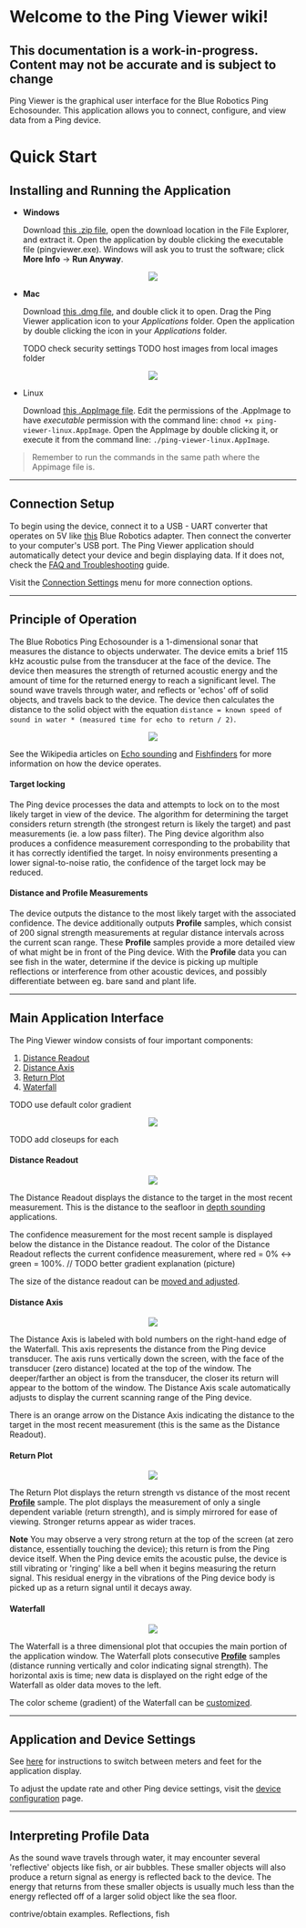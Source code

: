 # Welcome to the Ping Viewer wiki!

## **This documentation is a work-in-progress. Content may not be accurate and is subject to change**

Ping Viewer is the graphical user interface for the Blue Robotics Ping Echosounder. This application allows you to connect, configure, and view data from a Ping device.

# Quick Start

## Installing and Running the Application

- **Windows**

    Download [this .zip file](https://github.com/bluerobotics/ping-viewer/releases/download/t0.8.4/pingviewer_release.zip), open the download location in the File Explorer, and extract it. Open the application by double clicking the executable file (pingviewer.exe). Windows will ask you to trust the software; click **More Info** → **Run Anyway**.

<p align="center">
  <img src="http://i.imgur.com/VKViZSgg.png">
</p>

- **Mac**

    Download [this .dmg file](https://github.com/bluerobotics/ping-viewer/releases/download/t0.8.4/pingviewer-release.dmg), and double click it to open. Drag the Ping Viewer application icon to your *Applications* folder. Open the application by double clicking the icon in your *Applications* folder.

    TODO check security settings
    TODO host images from local images folder

<p align="center">
  <img src="http://i.imgur.com/a4wM4Rfg.jpg">
</p>

- Linux

    Download [this .AppImage file](https://github.com/bluerobotics/ping-viewer/releases/download/t0.8.4/pingviewer-x86_64.AppImage). Edit the permissions of the .AppImage to have _executable_ permission with the command line: `chmod +x ping-viewer-linux.AppImage`. Open the AppImage by double clicking it, or execute it from the command line: `./ping-viewer-linux.AppImage`.

> Remember to run the commands in the same path where the Appimage file is.

***

## Connection Setup

To begin using the device, connect it to a USB - UART converter that operates on 5V like [this](https://www.bluerobotics.com/store/comm-control-power/tether-interface/bluart-r1-rp/) Blue Robotics adapter. Then connect the converter to your computer's USB port. The Ping Viewer application should automatically detect your device and begin displaying data. If it does not, check the [FAQ and Troubleshooting](faq-and-troubleshooting) guide.

Visit the [Connection Settings](connection-settings) menu for more connection options.

***

## Principle of Operation

The Blue Robotics Ping Echosounder is a 1-dimensional sonar that measures the distance to objects underwater. The device emits a brief 115 kHz acoustic pulse from the transducer at the face of the device. The device then measures the strength of returned acoustic energy and the amount of time for the returned energy to reach a significant level. The sound wave travels through water, and reflects or 'echos' off of solid objects, and travels back to the device. The device then calculates the distance to the solid object with the equation `distance = known speed of sound in water * (measured time for echo to return / 2)`.

<p align="center">
    <img src="wiki/images/echo.svg.png">
</p>

See the Wikipedia articles on [Echo sounding](https://en.wikipedia.org/wiki/Echo_sounding) and [Fishfinders](https://en.wikipedia.org/wiki/Fishfinder) for more information on how the device operates.

#### Target locking

The Ping device processes the data and attempts to lock on to the most likely target in view of the device. The algorithm for determining the target considers return strength (the strongest return is likely the target) and past measurements (ie. a low pass filter). The Ping device algorithm also produces a confidence measurement corresponding to the probability that it has correctly identified the target. In noisy environments presenting a lower signal-to-noise ratio, the confidence of the target lock may be reduced.

#### Distance and Profile Measurements

The device outputs the distance to the most likely target with the associated confidence. The device additionally outputs **Profile** samples, which consist of 200 signal strength measurements at regular distance intervals across the current scan range. These **Profile** samples provide a more detailed view of what might be in front of the Ping device. With the **Profile** data you can see fish in the water, determine if the device is picking up multiple reflections or interference from other acoustic devices, and possibly differentiate between eg. bare sand and plant life.

***

## Main Application Interface

The Ping Viewer window consists of four important components:
1. [Distance Readout](#distance-readout)
2. [Distance Axis](#distance-axis)
3. [Return Plot](#return-plot)
4. [Waterfall](#waterfall)

TODO use default color gradient

<p align="center">
    <img src="wiki/images/interface-annotated.png">
</p>

TODO add closeups for each

#### Distance Readout

<p align="center">
    <img src="wiki/images/distance-readout-closeup.png">
</p>

The Distance Readout displays the distance to the target in the most recent measurement. This is the distance to the seafloor in [depth sounding](https://en.wikipedia.org/wiki/Depth_sounding) applications.

The confidence measurement for the most recent sample is displayed below the distance in the Distance readout. The color of the Distance Readout reflects the current confidence measurement, where red = 0% <-> green = 100%. // TODO better gradient explanation (picture)

The size of the distance readout can be [moved and adjusted](hotkeys-and-shortcuts#mouse-shortcuts).

#### Distance Axis

<p align="center">
    <img src="wiki/images/distance-axis-closeup.png">
</p>

The Distance Axis is labeled with bold numbers on the right-hand edge of the Waterfall. This axis represents the distance from the Ping device transducer. The axis runs vertically down the screen, with the face of the transducer (zero distance) located at the top of the window. The deeper/farther an object is from the transducer, the closer its return will appear to the bottom of the window. The Distance Axis scale automatically adjusts to display the current scanning range of the Ping device.

There is an orange arrow on the Distance Axis indicating the distance to the target in the most recent measurement (this is the same as the Distance Readout).

#### Return Plot

<p align="center">
    <img src="wiki/images/return-plot-closeup.png">
</p>

The Return Plot displays the return strength vs distance of the most recent [**Profile**](#distance-and-profile-measurements) sample. The plot displays the measurement of only a single dependent variable (return strength), and is simply mirrored for ease of viewing. Stronger returns appear as wider traces.

**Note** You may observe a very strong return at the top of the screen (at zero distance, essentially touching the device); this return is from the Ping device itself. When the Ping device emits the acoustic pulse, the device is still vibrating or 'ringing' like a bell when it begins measuring the return signal. This residual energy in the vibrations of the Ping device body is picked up as a return signal until it decays away.

#### Waterfall

<p align="center">
    <img src="wiki/images/waterfall-closeup.png">
</p>

The Waterfall is a three dimensional plot that occupies the main portion of the application window. The Waterfall plots consecutive [**Profile**](#distance-and-profile-measurements) samples (distance running vertically and color indicating signal strength). The horizontal axis is time; new data is displayed on the right edge of the Waterfall as older data moves to the left.

The color scheme (gradient) of the Waterfall can be [customized](display-settings).

***

## Application and Device Settings

See [here](display-settings) for instructions to switch between meters and feet for the application display.

To adjust the update rate and other Ping device settings, visit the [device configuration](device-configuration) page.

***

## Interpreting Profile Data

As the sound wave travels through water, it may encounter several 'reflective' objects like fish, or air bubbles. These smaller objects will also produce a return signal as energy is reflected back to the device. The energy that returns from these smaller objects is usually much less than the energy reflected off of a larger solid object like the sea floor.

contrive/obtain examples. Reflections, fish
